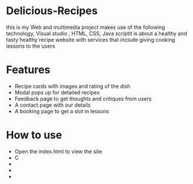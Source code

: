 # Delicious-Recipes
this is my Web and multimedia project makes use of the following technology, Visual studio , HTML, CSS, Java scriptit is about a healthy and tasty healthy recipe website with services that include giving cooking lessons to the users 
# Features 
* Recipe cards with images and rating of the dish
* Modal pops up for detailed recipes
* Feedback page to get thoughts and critiques from users
* A contact page with our details
* A booking page to get a slot in lessons
# How to use 
* Open the index.html to view the site 
* C
* 
* 
* 

